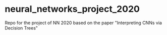# neural_networks_project_2020

Repo for the project of NN 2020 based on the paper "Interpreting CNNs via Decision Trees"